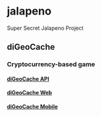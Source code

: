 # jalapeno
Super Secret Jalapeno Project

## diGeoCache
### Cryptocurrency-based game

#### [diGeoCache API](digeocache/api/README.md)

#### [diGeoCache Web](digeocache/web/README.md)

#### [diGeoCache Mobile](digeocache/mobile/README.md)